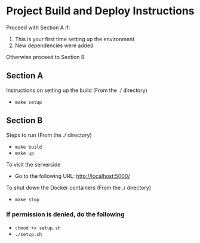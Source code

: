 # Project Build and Deploy Instructions

Proceed with Section A if:

1. This is your first time setting up the environment
1. New dependencies were added

Otherwise proceed to Section B

## Section A
Instructions on setting up the build (From the ./ directory)

 * `make setup`

## Section B
Steps to run (From the ./ directory)

 * `make build`
 * `make up`

To visit the serverside

 * Go to the following URL: [http://localhost:5000/](http://localhost:5000/)

To shut down the Docker containers (From the ./ directory)

 * `make stop`

### **If permission is denied, do the following**

 * `chmod +x setup.sh`
 * `./setup.sh`
